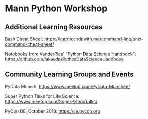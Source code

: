 # Mann Python Workshop

## Additional Learning Resources

Bash Cheat Sheet:  https://learntocodewith.me/command-line/unix-command-cheat-sheet/

Notebooks from VanderPlas' "Python Data Science Handbook": https://github.com/jakevdp/PythonDataScienceHandbook


## Community Learning Groups and Events

PyData Munich: https://www.meetup.com/PyData-Munchen/

Super Python Talks for Life Science: https://www.meetup.com/SuperPythonTalks/

PyCon DE, October 2018: https://de.pycon.org

